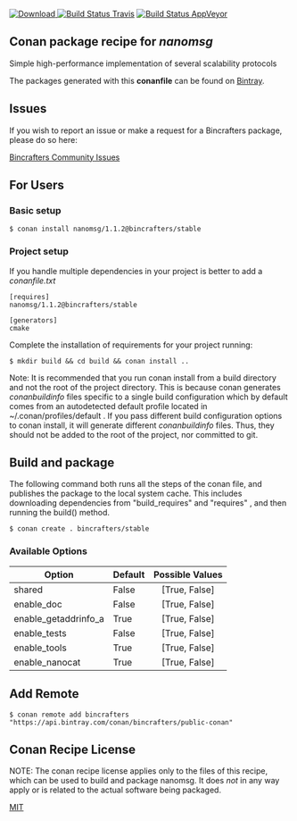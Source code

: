 [![Download](https://api.bintray.com/packages/bincrafters/public-conan/nanomsg%3Abincrafters/images/download.svg) ](https://bintray.com/bincrafters/public-conan/nanomsg%3Abincrafters/_latestVersion)
[![Build Status Travis](https://travis-ci.com/bincrafters/conan-nanomsg.svg?branch=stable%2F1.1.2)](https://travis-ci.com/bincrafters/conan-nanomsg)
[![Build Status AppVeyor](https://ci.appveyor.com/api/projects/status/github/bincrafters/conan-nanomsg?branch=stable%2F1.1.2&svg=true)](https://ci.appveyor.com/project/bincrafters/conan-nanomsg)

## Conan package recipe for *nanomsg*

Simple high-performance implementation of several scalability protocols

The packages generated with this **conanfile** can be found on [Bintray](https://bintray.com/bincrafters/public-conan/nanomsg%3Abincrafters).


## Issues

If you wish to report an issue or make a request for a Bincrafters package, please do so here:

[Bincrafters Community Issues](https://github.com/bincrafters/community/issues)


## For Users

### Basic setup

    $ conan install nanomsg/1.1.2@bincrafters/stable

### Project setup

If you handle multiple dependencies in your project is better to add a *conanfile.txt*

    [requires]
    nanomsg/1.1.2@bincrafters/stable

    [generators]
    cmake

Complete the installation of requirements for your project running:

    $ mkdir build && cd build && conan install ..

Note: It is recommended that you run conan install from a build directory and not the root of the project directory.  This is because conan generates *conanbuildinfo* files specific to a single build configuration which by default comes from an autodetected default profile located in ~/.conan/profiles/default .  If you pass different build configuration options to conan install, it will generate different *conanbuildinfo* files.  Thus, they should not be added to the root of the project, nor committed to git.


## Build and package

The following command both runs all the steps of the conan file, and publishes the package to the local system cache.  This includes downloading dependencies from "build_requires" and "requires" , and then running the build() method.

    $ conan create . bincrafters/stable


### Available Options
| Option        | Default | Possible Values  |
| ------------- |:----------------- |:------------:|
| shared      | False |  [True, False] |
| enable_doc      | False |  [True, False] |
| enable_getaddrinfo_a      | True |  [True, False] |
| enable_tests      | False |  [True, False] |
| enable_tools      | True |  [True, False] |
| enable_nanocat      | True |  [True, False] |


## Add Remote

    $ conan remote add bincrafters "https://api.bintray.com/conan/bincrafters/public-conan"


## Conan Recipe License

NOTE: The conan recipe license applies only to the files of this recipe, which can be used to build and package nanomsg.
It does *not* in any way apply or is related to the actual software being packaged.

[MIT](https://github.com/bincrafters/conan-nanomsg/blob/stable/1.1.2/LICENSE.md)
